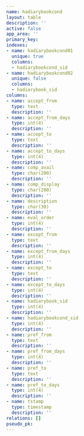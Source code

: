 ```yaml
---
name: hadiarybookcond
layout: table
description: ''
active: false
app_area: ''
primary_key: 
indexes:
- name: hadiarybookcond01
  unique: true
  columns:
  - hadiarybookcond_sid
- name: hadiarybookcond02
  unique: false
  columns:
  - hadiarybook_sid
columns:
- name: accept_from
  type: text
  description: ''
- name: accept_from_days
  type: int(4)
  description: ''
- name: accept_to
  type: text
  description: ''
- name: accept_to_days
  type: int(4)
  description: ''
- name: comp_avail
  type: char(200)
  description: ''
- name: comp_display
  type: char(200)
  description: ''
- name: description
  type: char(30)
  description: ''
- name: eval_order
  type: int(4)
  description: ''
- name: except_from
  type: text
  description: ''
- name: except_from_days
  type: int(4)
  description: ''
- name: except_to
  type: text
  description: ''
- name: except_to_days
  type: int(4)
  description: ''
- name: hadiarybook_sid
  type: int(4)
  description: ''
- name: hadiarybookcond_sid
  type: int(4)
  description: ''
- name: pref_from
  type: text
  description: ''
- name: pref_from_days
  type: int(4)
  description: ''
- name: pref_to
  type: text
  description: ''
- name: pref_to_days
  type: int(4)
  description: ''
- name: tstamp
  type: timestamp
  description: ''
relations: []
pseudo_pk: 
---
```


